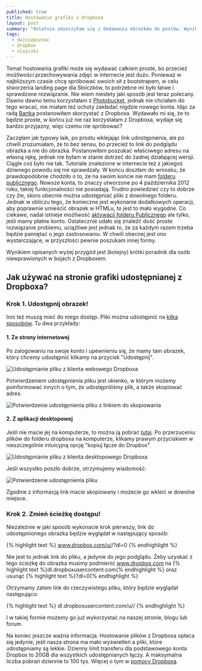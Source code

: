 ```yaml
---
published: true
title: Hostowanie grafiki z Dropboxa
layout: post
summary: "Ostatnio zmierzyłam się z dodawania obrazków do postów. Wynikiem tej przygody jest krótki poradnik o tym, jak korzystać z grafik udostępnionych z Dropboxa na swojej stronie. Kilka ważnych informacji, zwłaszcza dla nowych użytkowników."
tags: 
  - dajsiepoznac
  - dropbox
  - sloiczki
---
```


Temat hostowania grafiki może się wydawać całkiem proste, bo przecież możliwości przechowywania zdjęć w internecie jest dużo. Ponieważ w najbliższym czasie chcę spróbować swoich sił z bootstrapem, w celu stworzenia landing page dla Słoiczków, to potrzebne mi było łatwe i sprawdzone rozwiązanie. Nie wiem niestety jaki sposób jest teraz polecany. Dawno dawno temu korzystałam z [Photobucket](http://s5.photobucket.com/), jednak nie chciałam do tego wracać, nie miałam też ochoty zakładać nigdzie nowego konta. 
Idąc za radą [Bartka](http://donpiekarz.pl/) postanowiłam skorzystać z Dropboxa. Wydawało mi się, że to będzie proste, w końcu już nie raz korzystałam z Dropboxa, wydaje się bardzo przyjazny, więc czemu nie spróbować? 

Zaczęłam jak typowy laik, po prostu wklejając link udostępnienia, ale po chwili zrozumiałam, że to bez sensu, bo przecież to link do podglądu obrazka a nie do obrazka. Postanowiłam poszukać właściwego adresu na własną rękę, jednak nie byłam w stanie dotrzeć do żadnej działającej wersji. Ciągle coś było nie tak. Tutoriale znalezione w internecie też z jakiegoś dziwnego powodu się nie sprawdzały. 
W końcu doszłam do wniosku, że prawdopodobnie chodziło o to, że na swoim koncie nie mam [folderu publicznego](https://www.dropbox.com/pl/help/16). Nowsze konta, to znaczy utworzone po 4 października 2012 roku, takiej funkcjonalności nie posiadają. Trudno powiedzieć czy to dobrze czy źle, skoro obecnie można udostępniać pliki z dowolnego folderu. Jednak w obliczu tego, że konieczne jest wykonanie dodatkowych operacji, aby poprawnie umieścić obrazek w HTMLu, to jest to mało wygodne. Co ciekawe, nadal istnieje możliwość [aktywacji folderu Publicznego](https://www.dropbox.com/enable_public_folder) ale tylko, jeśli mamy płatne konto.
Ostatecznie udało się znaleźć dość proste rozwiązanie problemu, uciążliwe jest jednak to, że za każdym razem trzeba będzie pamiętać o jego zastosowaniu. W chwili obecnej jest ono wystarczające, w przyszłości pewnie poszukam innej formy.

Wynikiem opisanych wyżej przygód jest (kolejny) krótki poradnik dla osób niewprawionych w bojach z Dropboxem. 

<h2>Jak używać na stronie grafiki udostępnianej z Dropboxa?</h2>

<h3>Krok 1. Udostępnij obrazek!</h3> 

Inni też muszą mieć do niego dostęp. Pliki można udostępnić na [kilka sposobów](https://www.dropbox.com/help/167). Tu dwa przykłady: 

<h4>1. Ze strony internetowej</h4>

Po zalogowaniu na swoje konto i upewnieniu się, że mamy tam obrazek, który chcemy udostępnić klikamy na przycisk "Udostępnij".

<img class="ctr" src="https://dl.dropboxusercontent.com/s/8je67noj5bhixhw/dropbox_img_3.jpg" alt="Udostępnianie pliku z klienta webowego Dropboxa" >

Potwierdzeniem udostępnienia pliku jest okienko, w którym możemy poinformować innych o tym, że udostępniliśmy plik, a także skopiować adres.

<img class="ctr" src="https://dl.dropboxusercontent.com/s/gfjf0razfs4d9ew/dropbox_img_4.jpg" alt="Potwierdzenie udostępnienia pliku z linkiem do skopiowania" >

<h4>2. Z aplikacji desktopowej</h4> 

Jeśli nie macie jej na komputerze, to można ją pobrać [tutaj](https://www.dropbox.com/downloading).
Po przerzuceniu plików do folderu dropboxa na komputerze, klikamy prawym przyciskiem w nieszczególnie intuicyjną opcję "kopiuj łącze do Dropbox".

<img class="ctr" src="https://dl.dropboxusercontent.com/s/ms8rjz60u4nri5x/dropbox_img_1.jpg" alt="Udostępnianie pliku z klienta desktopowego Dropboxa" >

Jeśli wszystko poszło dobrze, otrzymujemy wiadomość: 

<img class="ctr" src="https://dl.dropboxusercontent.com/s/kj9jzeq3jgpz97e/dropbox_img_2.jpg" alt="Potwierdzenie udostępnienia pliku" >

Zgodnie z informacją link macie skopiowany i możecie go wkleić w dowolne miejsce.

<h3>Krok 2. Zmień ścieżkę dostępu!</h3>
Niezależnie w jaki sposób wykonacie krok pierwszy, link do udostępnionego obrazka będzie wyglądał w następujący sposób:

{% highlight text %}
www.dropbox.com/u/<indeks>/<nazwapliku>?dl=0
{% endhighlight %}

Nie jest to jednak link do pliku, a jedynie do jego podglądu. Żeby uzyskać z tego ścieżkę do obrazka musimy podmienić www.dropbox.com na {% highlight text %}dl.dropboxusercontent.com{% endhighlight %} oraz usunąć {% highlight text %}?dl=0{% endhighlight %}

Otrzymamy zatem link do rzeczywistego pliku, który będzie wyglądał następująco:

{% highlight text %}
dl.dropboxusercontent.com/u/<indeks>/<nazwapliku>
{% endhighlight %}

I w takiej formie możemy go już wykorzystać na naszej stronie, blogu lub forum.

Na koniec jeszcze ważna informacja.
Hostowanie plików z Dropboxa opłaca się jedynie, jeśli nasza strona ma mało wyświetleń a pliki, które udostępniamy są lekkie. Dzienny limit transferu dla podstawowego konta Dropbox to 20GB dla wszystkich udostępnianych łączy. A maksymalna liczba pobrań dziennie to 100 tys. Więcej o tym w [pomocy Dropboxa](https://www.dropbox.com/help/4204). 
